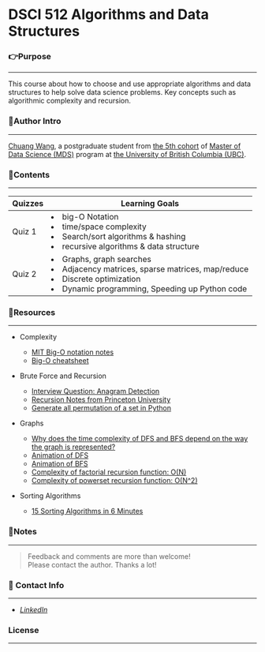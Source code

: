 # DSCI 512 Algorithms and Data Structures

### **:point_right:Purpose**
---
This course about how to choose and use appropriate algorithms and data structures to help solve data science problems. Key concepts such as algorithmic complexity and recursion.



### **:running:Author Intro**
---
[Chuang Wang](https://www.linkedin.com/in/chuangw/), a postgraduate student from [the 5th cohort](https://masterdatascience.ubc.ca/student-success-stories/welcome-virtually-mds-class-2021) of [Master of Data Science (MDS)](https://masterdatascience.ubc.ca/) program at [the University of British Columbia (UBC)](https://www.ubc.ca/).

### **:bookmark_tabs:Contents**
---
| Quizzes | Learning Goals 	|
|--------	|----------------	|
| Quiz 1 	|   <li>big-O Notation</li>  <li>time/space complexity</li> <li>Search/sort algorithms & hashing</li> <li>recursive algorithms & data structure</li>  |
| Quiz 2 	|  <li>Graphs, graph searches</li> <li>Adjacency matrices, sparse matrices, map/reduce</li> <li>Discrete optimization</li> <li>Dynamic programming, Speeding up Python code</li>  |


### **:file_folder:Resources**
---
- Complexity
  - [MIT Big-O notation notes](https://web.mit.edu/16.070/www/lecture/big_o.pdf)
  - [Big-O cheatsheet](https://www.bigocheatsheet.com/)
  
- Brute Force and Recursion
  - [Interview Question: Anagram Detection](https://web.stanford.edu/class/cs9/sample_probs/Anagrams.pdf)
  - [Recursion Notes from Princeton University](https://introcs.cs.princeton.edu/java/23recursion/#:~:text=The%20base%20case%20returns%20a,part%20of%20a%20recursive%20function.)
  - [Generate all permutation of a set in Python](https://www.geeksforgeeks.org/generate-all-the-permutation-of-a-list-in-python/)
  
- Graphs
  - [Why does the time complexity of DFS and BFS depend on the way the graph is represented?](https://stackoverflow.com/questions/23925009/why-does-the-time-complexity-of-dfs-and-bfs-depend-on-the-way-the-graph-is-repre#:~:text=The%20site%20http%3A%2F%2Fweb,is%20O(V2).)
  - [Animation of DFS](https://www.youtube.com/watch?v=NUgMa5coCoE)
  - [Animation of BFS](https://www.youtube.com/watch?v=x-VTfcmrLEQ)
  - [Complexity of factorial recursion function: O(N)](https://medium.com/@syedtousifahmed/calculating-the-factorial-of-number-recursively-time-and-space-analysis-dd47ac5f2607)
  - [Complexity of powerset recursion function: O(N^2)](https://stackoverflow.com/questions/24577176/why-powerset-gives-2n-time-complexity#:~:text=So%20basically%20it%20turns%20out,time%20complexity%20is%202%5En.)

- Sorting Algorithms
  - [15 Sorting Algorithms in 6 Minutes](https://www.youtube.com/watch?v=kPRA0W1kECg)

  
### **:page_facing_up:Notes**
---
>Feedback and comments are more than welcome!\
>Please contact the author. Thanks a lot!


### **:email: Contact Info**
---
- [_LinkedIn_](https://www.linkedin.com/in/chuangw)

### **License**
---

